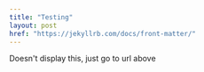 ```yaml
---
title: "Testing"
layout: post
href: "https://jekyllrb.com/docs/front-matter/"
---
```


Doesn't display this, just go to url above